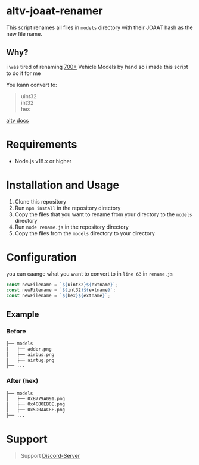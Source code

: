 # altv-joaat-renamer


This script renames all files in `models` directory with their JOAAT hash as the new file name.

## Why?

i was tired of renaming [700+](https://github.com/altmp/altv-docs-assets/tree/master/altv-docs-gta/images/vehicle/models) Vehicle Models by hand so i made this script to do it for me

You kann convert to: 
> uint32 \
> int32\
> hex

[altv docs](https://docs.altv.mp/gta/articles/references/joaat.html)

# Requirements

- Node.js v18.x or higher


# Installation and Usage

1. Clone this repository
2. Run `npm install` in the repository directory
3. Copy the files that you want to rename from your directory to the `models` directory
4. Run `node rename.js` in the repository directory
5. Copy the files from the `models` directory to your directory

# Configuration
you can caange what you want to convert to in `line 63` in `rename.js`


```js
const newFilename = `${uint32}${extname}`;
const newFilename = `${int32}${extname}`;
const newFilename = `${hex}${extname}`;
```



## Example

### Before

```bash
├── models
│   ├── adder.png
│   ├── airbus.png
│   ├── airtug.png
├── ...
```
### After (hex) 

```bash
├── models
│   ├── 0xB779A091.png
│   ├── 0x4C80EB0E.png
│   ├── 0x5D0AAC8F.png
├── ...
```

# Support

> Support [Discord-Server](https://discord.gg/z8ScRvf)
